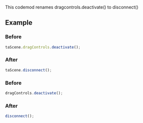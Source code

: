 This codemod renames dragcontrols.deactivate() to disconnect()

## Example

### Before

```ts
taScene.dragControls.deactivate();
```

### After

```ts
taScene.disconnect();
```

### Before

```ts
dragControls.deactivate();
```

### After

```ts
disconnect();
```
